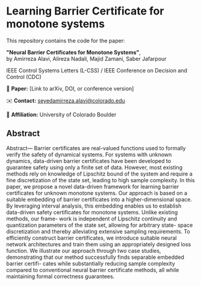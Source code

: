 # Learning Barrier Certificate for monotone systems

This repository contains the code for the paper:

**"Neural Barrier Certificates for Monotone Systems"**,  
by Amirreza Alavi, Alireza Nadali, Majid Zamani, Saber Jafarpour


IEEE Control Systems Letters (L-CSS) / IEEE Conference on Decision and Control (CDC)

📄 **Paper:** [Link to arXiv, DOI, or conference version]

✉️ **Contact:** seyedamirreza.alavi@colorado.edu

🏢 **Affiliation:** University of Colorado Boulder


## Abstract
Abstract— Barrier certificates are real-valued functions used
to formally verify the safety of dynamical systems. For systems
with unknown dynamics, data-driven barrier certificates have
been developed to guarantee safety using only a finite set of
data. However, most existing methods rely on knowledge of
Lipschitz bound of the system and require a fine discretization
of the state set, leading to high sample complexity. In this paper,
we propose a novel data-driven framework for learning barrier
certificates for unknown monotone systems. Our approach is
based on a suitable embedding of barrier certificates into a
higher-dimensional space. By leveraging interval analysis, this
embedding enables us to establish data-driven safety certificates
for monotone systems. Unlike existing methods, our frame-
work is independent of Lipschitz continuity and quantization
parameters of the state set, allowing for arbitrary state-
space discretization and thereby alleviating extensive sampling
requirements. To efficiently construct barrier certificates, we
introduce suitable neural network architectures and train them
using an appropriately designed loss function. We illustrate
our approach through two case studies, demonstrating that our
method successfully finds separable embedded barrier certifi-
cates while substantially reducing sample complexity compared
to conventional neural barrier certificate methods, all while
maintaining formal correctness guarantees.



